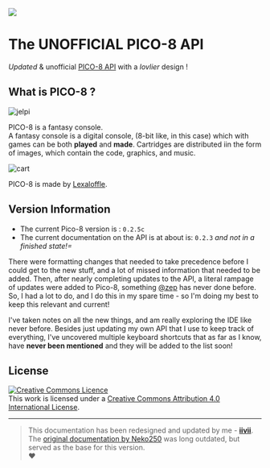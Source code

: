 
![](https://odd.codes/img/wiki/p8banner.png)

# The UNOFFICIAL PICO-8 API


*Updated* & unofficial [PICO-8 API](https://www.lexaloffle.com/pico-8.php?page=manual) with a *lovlier* design !

## What is PICO-8 ?

![jelpi](https://raw.githubusercontent.com/iiviigames/pico8-api/gh-pages/img/p8_jelpi.gif)

PICO-8 is a fantasy console.  
A fantasy console is a digital console, (8-bit like, in this case) which with games can be both **played** and **made**.
Cartridges are distributed iin the form of images, which contain the code, graphics, and music.  

![cart]


PICO-8 is made by [Lexaloffle](https://www.lexaloffle.com/pico-8.php).

## Version Information

+ The current Pico-8 version is : `0.2.5c`
+ The current documentation on the API is at about is: `0.2.3` _and  not in a finished state!=_

There were formatting changes that needed to take precedence before I could get to the new stuff, and a lot of missed information that needed to be added. Then, after nearly completing updates to the API, a literal rampage of updates were added to Pico-8, something [@zep](https://twitter.com/lexaloffle) has never done before. So, I had a lot to do, and I do this in my spare time - so I'm doing my best to keep this relevant and current! 

I've taken notes on all the new things, and am really exploring the IDE like never before. Besides just updating my own API that I use to keep track of everything, I've uncovered multiple keyboard shortcuts that as far as I know, have **never been mentioned** and they will be added to the list soon!

## License

<a rel="license" href="http://creativecommons.org/licenses/by/4.0/"><img alt="Creative Commons Licence" style="border-width:0" src="https://i.creativecommons.org/l/by/4.0/88x31.png" /></a><br />This work is licensed under a <a rel="license" href="http://creativecommons.org/licenses/by/4.0/">Creative Commons Attribution 4.0 International License</a>.



---

> This documentation has been redesigned and updated by me - **[iivii](https://twitter.com/iiviigames)**.  
> The [original documentation by Neko250](https://neko250.github.io) was long outdated, but served as the base for this version.  
> :heart:


[cart]: <https://user-images.githubusercontent.com/43127314/204155018-47546457-9c60-4c0a-82ae-2852b1e09a05.png> "A Pico-8 Cartrdige"